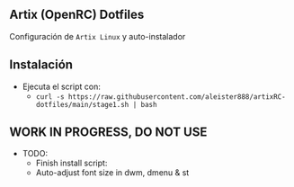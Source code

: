 ## Artix (OpenRC) Dotfiles

Configuración de `Artix Linux` y auto-instalador

## Instalación

- Ejecuta el script con:
    - `curl -s https://raw.githubusercontent.com/aleister888/artixRC-dotfiles/main/stage1.sh | bash`

## WORK IN PROGRESS, DO NOT USE

- TODO:
    - Finish install script:
    - Auto-adjust font size in dwm, dmenu & st
